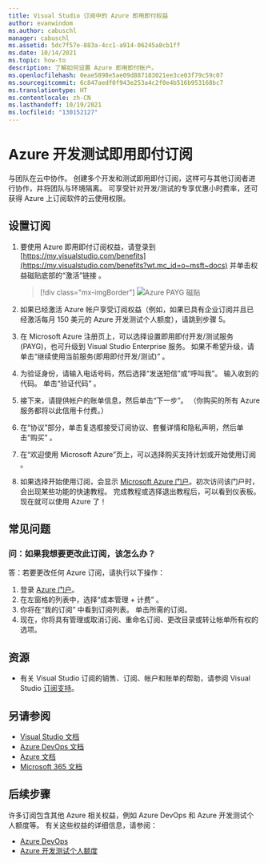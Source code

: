 ```yaml
---
title: Visual Studio 订阅中的 Azure 即用即付权益
author: evanwindom
ms.author: cabuschl
manager: cabuschl
ms.assetid: 5dc7f57e-883a-4cc1-a914-06245a8cb1ff
ms.date: 10/14/2021
ms.topic: how-to
description: 了解如何设置 Azure 即用即付帐户。
ms.openlocfilehash: 0eae5898e5ae09d887183021ee3ce03f79c59c07
ms.sourcegitcommit: 6c847aedf0f943e253a4c2f0e4b516b953168bc7
ms.translationtype: HT
ms.contentlocale: zh-CN
ms.lasthandoff: 10/19/2021
ms.locfileid: "130152127"
---
```

# <a name="azure-devtest-pay-as-you-go-subscriptions"></a>Azure 开发测试即用即付订阅
与团队在云中协作。  创建多个开发和测试即用即付订阅，这样可与其他订阅者进行协作，并将团队与环境隔离。  可享受针对开发/测试的专享优惠小时费率，还可获得 Azure 上订阅软件的云使用权限。

## <a name="set-up-a-subscription"></a>设置订阅
1. 要使用 Azure 即用即付订阅权益，请登录到 [https://my.visualstudio.com/benefits](https://my.visualstudio.com/benefits?wt.mc_id=o~msft~docs) 并单击权益磁贴底部的“激活”链接  。
   > [!div class="mx-imgBorder"]
   > ![Azure PAYG 磁贴](_img/vs-azure-payg/vs-azure-payg-tile.png "单击“DevTest 即用即付订阅”磁贴上的“激活”即可开始使用。")

2. 如果已经激活 Azure 帐户享受订阅权益（例如，如果已具有企业订阅并且已经激活每月 150 美元的 Azure 开发测试个人额度），请跳到步骤 5。

3. 在 Microsoft Azure 注册页上，可以选择设置即用即付开发/测试服务 (PAYG)，也可升级到 Visual Studio Enterprise 服务。  如果不希望升级，请单击“继续使用当前服务(即用即付开发/测试)”  。

4. 为验证身份，请输入电话号码，然后选择“发送短信”或“呼叫我”。  输入收到的代码。  单击“验证代码”  。

5. 接下来，请提供帐户的账单信息，然后单击“下一步”。  （你购买的所有 Azure 服务都将以此信用卡付费。）

6. 在“协议”部分，单击复选框接受订阅协议、套餐详情和隐私声明，然后单击“购买”  。

7. 在“欢迎使用 Microsoft Azure”页上，可以选择购买支持计划或开始使用订阅  。

8. 如果选择开始使用订阅，会显示 [Microsoft Azure 门户](https://portal.azure.com)。初次访问该门户时，会出现某些功能的快速教程。  完成教程或选择退出教程后，可以看到仪表板。  现在就可以使用 Azure 了！

## <a name="frequently-asked-questions"></a>常见问题
### <a name="q--what-if-i-want-to-make-changes-to-this-subscription"></a>问：如果我想要更改此订阅，该怎么办？
答：若要更改任何 Azure 订阅，请执行以下操作：
1. 登录 [Azure 门户](https://portal.azure.com)。
2. 在左窗格的列表中，选择“成本管理 + 计费”  。
3. 你将在“我的订阅”  中看到订阅列表。 单击所需的订阅。
4. 现在，你将具有管理或取消订阅、重命名订阅、更改目录或转让帐单所有权的选项。

## <a name="resources"></a>资源
- 有关 Visual Studio 订阅的销售、订阅、帐户和账单的帮助，请参阅 Visual Studio [订阅支持](https://aka.ms/vssubscriberhelp)。

## <a name="see-also"></a>另请参阅
- [Visual Studio 文档](/visualstudio/)
- [Azure DevOps 文档](/azure/devops/)
- [Azure 文档](/azure/)
- [Microsoft 365 文档](/microsoft-365/)

## <a name="next-steps"></a>后续步骤
许多订阅包含其他 Azure 相关权益，例如 Azure DevOps 和 Azure 开发测试个人额度等。  有关这些权益的详细信息，请参阅：
- [Azure DevOps](vs-azure-devops.md)
- [Azure 开发测试个人额度](vs-azure.md)